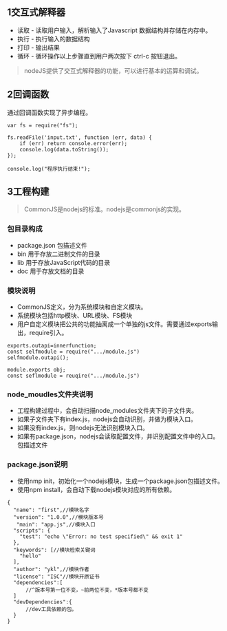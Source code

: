 ## 1交互式解释器

* 读取 - 读取用户输入，解析输入了Javascript 数据结构并存储在内存中。
* 执行 - 执行输入的数据结构
* 打印 - 输出结果
* 循环 - 循环操作以上步骤直到用户两次按下 ctrl-c 按钮退出。

> nodeJS提供了交互式解释器的功能，可以进行基本的运算和调试。
## 2回调函数

通过回调函数实现了异步编程。

```
var fs = require("fs");

fs.readFile('input.txt', function (err, data) {
    if (err) return console.error(err);
    console.log(data.toString());
});

console.log("程序执行结束!");
```

## 3工程构建
> CommonJS是nodejs的标准。nodejs是commonjs的实现。
### 包目录构成
* package.json 包描述文件
* bin 用于存放二进制文件的目录
* lib 用于存放JavaScript代码的目录
* doc 用于存放文档的目录
### 模块说明

* CommonJS定义，分为系统模块和自定义模块。
* 系统模块包括http模块、URL模块、FS模块
* 用户自定义模块把公共的功能抽离成一个单独的js文件。需要通过exports输出，require引入。

```
exports.outapi=innerfunction;
const selfmodule = require(".../module.js")
selfmodule.outapi();
```

```
module.exports obj;
const seflmodule = reuqire(".../module.js")
```

### node_moudles文件夹说明

* 工程构建过程中，会自动扫描node_modules文件夹下的子文件夹。
* 如果子文件夹下有index.js，nodejs会自动识别，并做为模块入口。
* 如果没有index.js，则nodejs无法识别模块入口。
* 如果有package.json，nodejs会读取配置文件，并识别配置文件中的入口。包描述文件

### package.json说明

* 使用nmp init，初始化一个nodejs模块，生成一个package.json包描述文件。
* 使用npm install，会自动下载nodejs模块对应的所有依赖。
```
{
  "name": "first",//模块名字
  "version": "1.0.0",//模块版本号
   "main": "app.js",//模块入口
  "scripts": {
    "test": "echo \"Error: no test specified\" && exit 1"
  },
  "keywords": [//模块检索关键词
    "hello"
  ],
  "author": "ykl",//模块作者
  "license": "ISC"//模块开原证书
  "dependencies":[
      //^版本号第一位不变，~前两位不变，*版本号都不变
  ]
  "devDependencies":{
      //dev工具依赖的包。
  }
}
```